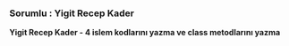 <h3>Sorumlu : Yigit Recep Kader </h3>

<b> Yigit Recep Kader - 4 islem kodlarını yazma ve class metodlarını yazma </b> <br>
